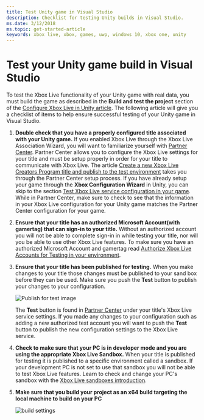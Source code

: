 ```yaml
---
title: Test Unity game in Visual Studio
description: Checklist for testing Unity builds in Visual Studio.
ms.date: 3/12/2018
ms.topic: get-started-article
keywords: xbox live, xbox, games, uwp, windows 10, xbox one, unity
---
```

# Test your Unity game build in Visual Studio

To test the Xbox Live functionality of your Unity game with real data, you must build the game as described in the **Build and test the project** section of the [Configure Xbox Live in Unity article](configure-xbox-live-in-unity.md). The following article will give you a checklist of items to help ensure successful testing of your Unity game in Visual Studio.

1. **Double check that you have a properly configured title associated with your Unity game.**
    If you enabled Xbox Live through the Xbox Live Association Wizard, you will want to familiarize yourself with [Partner Center](https://partner.microsoft.com/dashboard). Partner Center allows you to configure the Xbox Live settings for your title and must be setup properly in order for your title to communicate with Xbox Live. The article [Create a new Xbox Live Creators Program title and publish to the test environment](create-and-test-a-new-creators-title.md) takes you through the Partner Center setup process. If you have already setup your game through the **Xbox Configuration Wizard** in Unity, you can skip to the section [Test Xbox Live service configuration in your game](create-and-test-a-new-creators-title.md#test-xbox-live-service-configuration-in-your-game). While in Partner Center, make sure to check to see that the information in your Xbox Live configuration for your Unity game matches the Partner Center configuration for your game.

2. **Ensure that your title has an authorized Microsoft Account(with gamertag) that can sign-in to your title.**
    Without an authorized account you will not be able to complete sign-in in while testing your title, nor will you be able to use other Xbox Live features. To make sure you have an authorized Microsoft Account and gamertag read [Authorize Xbox Live Accounts for Testing in your environment](authorize-xbox-live-accounts.md).

3. **Ensure that your title has been published for testing.**
    When you make changes to your title those changes must be published to your sand box before they can be used. Make sure you push the **Test** button to publish your changes to your configuration.

    ![Publish for test image](../images/creators_udc/creators_udc_xboxlive_config_test.png)

    The **Test** button is found in [Partner Center](https://partner.microsoft.com/dashboard) under your title's Xbox Live service settings. If you made any changes to your configuration such as adding a new authorized test account you will want to push the **Test** button to publish the new configuration settings to the Xbox Live service.

4. **Check to make sure that your PC is in developer mode and you are using the appropriate Xbox Live Sandbox.**
    When your title is published for testing it is published to a specific environment called a sandbox. If your development PC is not set to use that sandbox you will not be able to test Xbox Live features. Learn to check and change your PC's sandbox with the [Xbox Live sandboxes introduction](xbox-live-sandboxes-creators.md).

5. **Make sure that you build your project as an x64 build targeting the local machine to build on your PC**

    ![build settings](../images/unity/get-started-with-creators/vsBuildSettings.JPG)